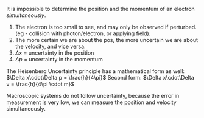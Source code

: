 It is impossible to determine the position and the momentum of an electron _simultaneously_. 
1. The electron is too small to see, and may only be observed if perturbed. (eg - collision with photon/electron, or applying field).
2. The more certain we are about the pos, the more uncertain we are about the velocity, and vice versa.
3. $\Delta x$ = uncertainty in the position
4. $\Delta p$ = uncertainty in the momentum

The Heisenberg Uncertainty principle has a mathematical form as well: $\Delta x\cdot\Delta p = \frac{h}{4\pi}$
Second form: $\Delta x\cdot\Delta v = \frac{h}{4\pi \cdot m}$

Macroscopic systems do not follow uncertainty, because the error in measurement is very low, we can measure the position and velocity simultaneously. 

